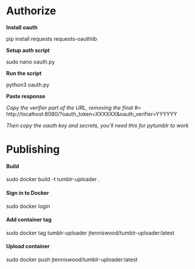 

# Authorize

**Install oauth**

pip install requests requests-oauthlib

**Setup auth script**

sudo nano oauth.py 

**Run the script**

python3 oauth.py

**Paste response**

*Copy the verifier part of the URL, removing the final #=*
http://localhost:8080/?oauth_token=XXXXXX&oauth_verifier=YYYYYY

*Then copy the oauth key and secrets, you’ll need this for pytumblr to work*



# Publishing

#### Build
sudo docker build -t tumblr-uploader .

#### Sign in to Docker
sudo docker login

#### Add container tag
sudo docker tag tumblr-uploader jtenniswood/tumblr-uploader:latest

#### Upload container
sudo docker push jtenniswood/tumblr-uploader:latest
